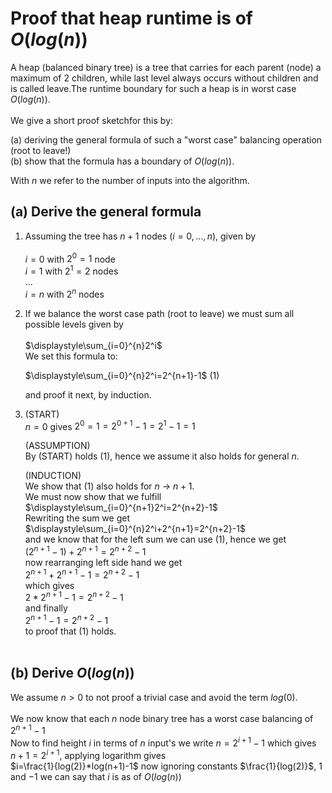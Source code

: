 # Proof that heap runtime is of $`O(log(n))`$ <br>

A heap (balanced binary tree) is a tree that carries for each parent (node) a maximum of  $`2`$ children, while last level always occurs without children and is called leave.The runtime boundary for such a heap is in worst case $`O(log(n))`$.<br><br>
We give a short proof sketchfor this by:

(a) deriving the general formula of such a "worst case" balancing operation (root to leave!)  
(b) show that the formula has a boundary of $`O(log(n))`$.<br>

With $`n`$ we refer to the number of inputs into the algorithm.

## (a) Derive the general formula
1. Assuming the tree has $`n+1`$ nodes ($`i=0,...,n`$), given by <br><br>
   $`i=0`$ with $`2^{0}=1`$ node <br>
   $`i=1`$ with $`2^{1}=2`$ nodes <br>
   $`...`$ <br>
   $`i=n`$ with $`2^{n}`$ nodes <br>
   
2. If we balance the worst case path (root to leave) we must sum all possible levels given by<br><br>
   $`\displaystyle\sum_{i=0}^{n}2^i`$<br> 
   We set this formula to:<br>
   
   $`\displaystyle\sum_{i=0}^{n}2^i=2^{n+1}-1`$ (1)

   and proof it next, by induction.
   
3. <bold>(START)</bold><br> 
    $`n=0`$ gives $`2^{0}=1=2^{0+1}-1=2^{1}-1=1`$

   (ASSUMPTION)<br>
   By (START) holds (1), hence we assume it also holds for general $`n`$.
   
   (INDUCTION)<br>
   We show that (1) also holds for $`n`$ $`\rightarrow`$ $`n+1`$.<br>
   We must now show that we fulfill<br>
   $`\displaystyle\sum_{i=0}^{n+1}2^i=2^{n+2}-1`$<br>
   Rewriting the sum we get<br>
   $`\displaystyle\sum_{i=0}^{n}2^i+2^{n+1}=2^{n+2}-1`$<br>
   and we know that for the left sum we can use (1), hence we get<br>
   $`(2^{n+1}-1)+2^{n+1}=2^{n+2}-1`$<br>
   now rearranging left side hand we get<br>
   $`2^{n+1}+2^{n+1}-1=2^{n+2}-1`$<br>
   which gives<br>
   $`2*2^{n+1}-1=2^{n+2}-1`$<br>
   and finally<br>
   $`2^{n+1}-1=2^{n+2}-1`$<br>
   to proof that (1) holds.<br><br>

##  (b) Derive $`O(log(n))`$ 
We assume  $`n>0`$ to not proof a trivial case and avoid the term   $`log(0)`$.<br>  
We now know that each $`n`$ node binary tree has a worst case balancing of<br>
   $`2^{n+1}-1`$<br>
Now to find height  $`i`$ in terms of $`n`$ input's we write $`n=2^{i+1}-1`$  which gives  $`n+1=2^{i+1}`$, applying logarithm gives<br>
$`i=\frac{1}{log(2)}*log(n+1)-1`$ now ignoring constants $`\frac{1}{log(2)}`$, $`1`$ and $`-1`$ we can say that $`i`$ is as of $`O(log(n))`$ 
